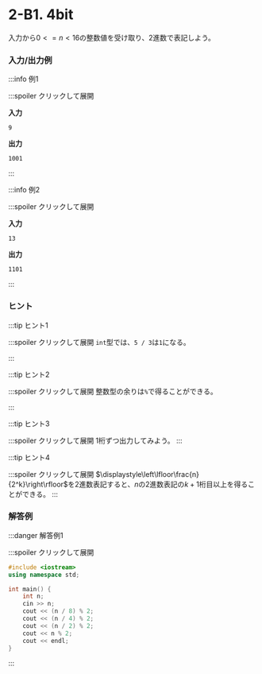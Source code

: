 # 2-B1. 4bit

入力から$0 <= n < 16$の整数値を受け取り、2進数で表記しよう。

### 入力/出力例

:::info 例1

:::spoiler クリックして展開

**入力**

```
9
```

**出力**

```
1001
```

:::

:::info 例2

:::spoiler クリックして展開

**入力**

```
13
```

**出力**

```
1101
```

:::

### ヒント

:::tip ヒント1

:::spoiler クリックして展開
`int`型では、`5 / 3`は`1`になる。

:::


:::tip ヒント2

:::spoiler クリックして展開
整数型の余りは`%`で得ることができる。

:::

:::tip ヒント3

:::spoiler クリックして展開
1桁ずつ出力してみよう。
:::

:::tip ヒント4

:::spoiler クリックして展開
$\displaystyle\left\lfloor\frac{n}{2^k}\right\rfloor$を2進数表記すると、$n$の2進数表記の$k+1$桁目以上を得ることができる。
:::

### 解答例

:::danger 解答例1
 
:::spoiler クリックして展開
```cpp
#include <iostream>
using namespace std;

int main() {
    int n;
    cin >> n;
    cout << (n / 8) % 2;
    cout << (n / 4) % 2;
    cout << (n / 2) % 2;
    cout << n % 2;
    cout << endl;
}
```

:::
